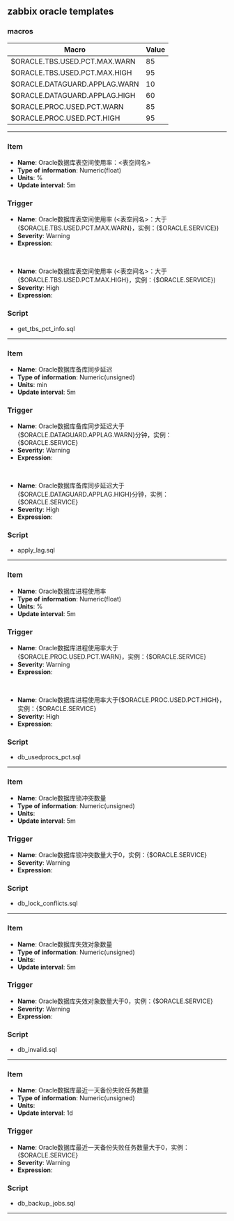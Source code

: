 ## zabbix oracle templates

### macros
| Macro | Value |
| ----------- | ----------- |
| $ORACLE.TBS.USED.PCT.MAX.WARN | 85 |
| $ORACLE.TBS.USED.PCT.MAX.HIGH | 95 |
| $ORACLE.DATAGUARD.APPLAG.WARN | 10 |
| $ORACLE.DATAGUARD.APPLAG.HIGH | 60 |
| $ORACLE.PROC.USED.PCT.WARN | 85 |
| $ORACLE.PROC.USED.PCT.HIGH | 95 |



---

### Item
  - **Name**: Oracle数据库表空间使用率：<表空间名>
  - **Type of information**: Numeric(float)
  - **Units**: %
  - **Update interval**: 5m

### Trigger

  - **Name**: Oracle数据库表空间使用率 (<表空间名>：大于{$ORACLE.TBS.USED.PCT.MAX.WARN}，实例：{$ORACLE.SERVICE})
  - **Severity**: Warning
  - **Expression**:    
<br>
  
  - **Name**: Oracle数据库表空间使用率 (<表空间名>：大于{$ORACLE.TBS.USED.PCT.MAX.HIGH}，实例：{$ORACLE.SERVICE})
  - **Severity**: High
  - **Expression**:

### Script
  - get_tbs_pct_info.sql
---

### Item
  - **Name**: Oracle数据库备库同步延迟
  - **Type of information**: Numeric(unsigned)
  - **Units**: min
  - **Update interval**: 5m

### Trigger

  - **Name**: Oracle数据库备库同步延迟大于{$ORACLE.DATAGUARD.APPLAG.WARN}分钟，实例：{$ORACLE.SERVICE}
  - **Severity**: Warning
  - **Expression**: 
<br>
  
  - **Name**: Oracle数据库备库同步延迟大于{$ORACLE.DATAGUARD.APPLAG.HIGH}分钟，实例：{$ORACLE.SERVICE}
  - **Severity**: High
  - **Expression**: 

### Script
  - apply_lag.sql
---

### Item
  - **Name**: Oracle数据库进程使用率
  - **Type of information**: Numeric(float)
  - **Units**: %
  - **Update interval**: 5m

### Trigger

  - **Name**: Oracle数据库进程使用率大于{$ORACLE.PROC.USED.PCT.WARN}，实例：{$ORACLE.SERVICE}
  - **Severity**: Warning
  - **Expression**: 
<br>
  
  - **Name**: Oracle数据库进程使用率大于{$ORACLE.PROC.USED.PCT.HIGH}，实例：{$ORACLE.SERVICE}
  - **Severity**: High
  - **Expression**: 

### Script
  - db_usedprocs_pct.sql
---

### Item
  - **Name**: Oracle数据库锁冲突数量
  - **Type of information**: Numeric(unsigned)
  - **Units**: 
  - **Update interval**: 5m

### Trigger

  - **Name**: Oracle数据库锁冲突数量大于0，实例：{$ORACLE.SERVICE}
  - **Severity**: Warning
  - **Expression**: 

### Script
  - db_lock_conflicts.sql
---

### Item
  - **Name**: Oracle数据库失效对象数量
  - **Type of information**: Numeric(unsigned)
  - **Units**: 
  - **Update interval**: 5m

### Trigger

  - **Name**: Oracle数据库失效对象数量大于0，实例：{$ORACLE.SERVICE}
  - **Severity**: Warning
  - **Expression**: 

### Script
  - db_invalid.sql
---

### Item
  - **Name**: Oracle数据库最近一天备份失败任务数量
  - **Type of information**: Numeric(unsigned)
  - **Units**: 
  - **Update interval**: 1d

### Trigger

  - **Name**: Oracle数据库最近一天备份失败任务数量大于0，实例：{$ORACLE.SERVICE}
  - **Severity**: Warning
  - **Expression**: 

### Script
  - db_backup_jobs.sql
---


